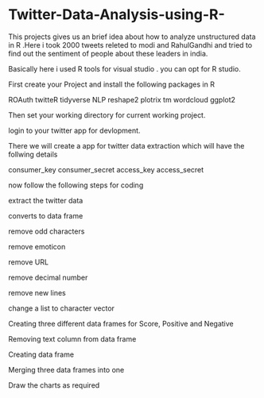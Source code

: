 # Twitter-Data-Analysis-using-R-
This projects gives us an brief idea about how to analyze unstructured data in R .Here i took 2000 tweets releted to modi and RahulGandhi and tried to find out the sentiment of people about these leaders in india.

Basically here i used R tools for visual studio . you can opt for R studio.

First create your Project and install the following packages in R 

ROAuth
twitteR
tidyverse
NLP
reshape2
plotrix
tm
wordcloud
ggplot2

Then set your working directory for current working project.

login to your twitter app for devlopment.

There we will create a app for twitter data extraction which will have the follwing details

consumer_key
consumer_secret
access_key
access_secret

now follow the following steps for coding 

extract the twitter data 

converts to data frame

remove odd characters

remove emoticon

remove URL

remove decimal number
 
remove new lines

change a list to character vector

Creating three different data frames for Score, Positive and Negative

Removing text column from data frame

Creating data frame

Merging three data frames into one

Draw the charts as required


 
